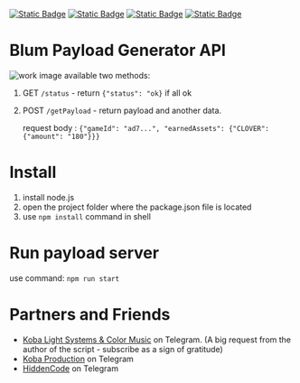 [![Static Badge](https://img.shields.io/badge/Hidden_Code_LINKS-yes?style=for-the-badge&color=black)](https://t.me/hidden_coding)
[![Static Badge](https://img.shields.io/badge/Channel-yes?style=for-the-badge&logo=Telegram&logoColor=white&logoSize=auto&color=blue)](https://t.me/hidden_coding)
[![Static Badge](https://img.shields.io/badge/Chat-yes?style=for-the-badge&logo=Telegram&logoColor=white&logoSize=auto&color=blue)](https://t.me/hidden_codding_chat)
[![Static Badge](https://img.shields.io/badge/BOT_MARKET-yes?style=for-the-badge&logo=Telegram&logoColor=white&logoSize=auto&color=blue)](https://t.me/hcmarket_bot?start=referral_593084007)

# Blum Payload Generator API 

![work image](assets/img.png)
available two methods:
1. GET `/status` - return `{"status": "ok}` if all ok
2. POST `/getPayload` - return payload and another data. 
   
    request body : `{"gameId": "ad7...", "earnedAssets": {"CLOVER": {"amount": "180"}}}` 


# Install

1. install node.js
2. open the project folder where the package.json file is located
3. use `npm install` command in shell

# Run payload server

use command: `npm run start`

# Partners and Friends
- [Koba Light Systems & Color Music](https://t.me/koba_light_systems) on Telegram. 
(A big request from the author of the script - subscribe as a sign of gratitude)
- [Koba Production](https://t.me/koba_production) on Telegram
- [HiddenCode](https://t.me/hidden_coding) on Telegram
